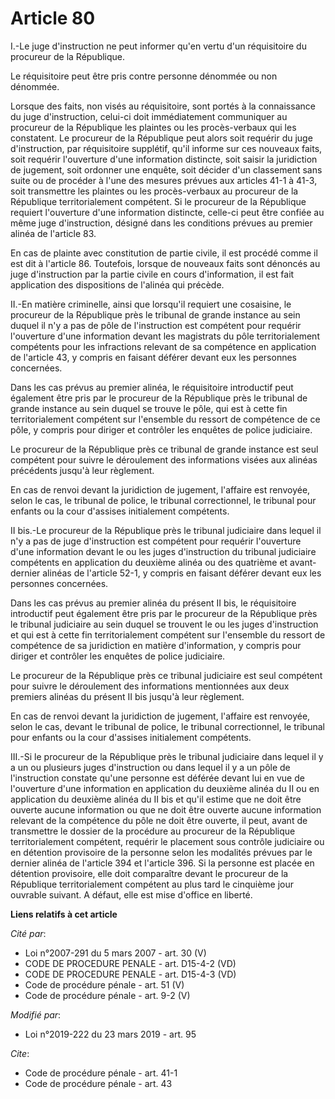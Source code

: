 # Article 80

I.-Le juge d'instruction ne peut informer qu'en vertu d'un réquisitoire du procureur de la République.

Le réquisitoire peut être pris contre personne dénommée ou non dénommée.

Lorsque des faits, non visés au réquisitoire, sont portés à la connaissance du juge d'instruction, celui-ci doit
immédiatement communiquer au procureur de la République les plaintes ou les procès-verbaux qui les constatent. Le procureur
de la République peut alors soit requérir du juge d'instruction, par réquisitoire supplétif, qu'il informe sur ces nouveaux
faits, soit requérir l'ouverture d'une information distincte, soit saisir la juridiction de jugement, soit ordonner une
enquête, soit décider d'un classement sans suite ou de procéder à l'une des mesures prévues aux articles 41-1 à 41-3, soit
transmettre les plaintes ou les procès-verbaux au procureur de la République territorialement compétent. Si le procureur de
la République requiert l'ouverture d'une information distincte, celle-ci peut être confiée au même juge d'instruction,
désigné dans les conditions prévues au premier alinéa de l'article 83.

En cas de plainte avec constitution de partie civile, il est procédé comme il est dit à l'article 86. Toutefois, lorsque de
nouveaux faits sont dénoncés au juge d'instruction par la partie civile en cours d'information, il est fait application des
dispositions de l'alinéa qui précède.

II.-En matière criminelle, ainsi que lorsqu'il requiert une cosaisine, le procureur de la République près le tribunal de
grande instance au sein duquel il n'y a pas de pôle de l'instruction est compétent pour requérir l'ouverture d'une
information devant les magistrats du pôle territorialement compétents pour les infractions relevant de sa compétence en
application de l'article 43, y compris en faisant déférer devant eux les personnes concernées.

Dans les cas prévus au premier alinéa, le réquisitoire introductif peut également être pris par le procureur de la République
près le tribunal de grande instance au sein duquel se trouve le pôle, qui est à cette fin territorialement compétent sur
l'ensemble du ressort de compétence de ce pôle, y compris pour diriger et contrôler les enquêtes de police judiciaire.

Le procureur de la République près ce tribunal de grande instance est seul compétent pour suivre le déroulement des
informations visées aux alinéas précédents jusqu'à leur règlement.

En cas de renvoi devant la juridiction de jugement, l'affaire est renvoyée, selon le cas, le tribunal de police, le tribunal
correctionnel, le tribunal pour enfants ou la cour d'assises initialement compétents.

II bis.-Le procureur de la République près le tribunal judiciaire dans lequel il n'y a pas de juge d'instruction est
compétent pour requérir l'ouverture d'une information devant le ou les juges d'instruction du tribunal judiciaire compétents
en application du deuxième alinéa ou des quatrième et avant-dernier alinéas de l'article 52-1, y compris en faisant déférer
devant eux les personnes concernées.

Dans les cas prévus au premier alinéa du présent II bis, le réquisitoire introductif peut également être pris par le
procureur de la République près le tribunal judiciaire au sein duquel se trouvent le ou les juges d'instruction et qui est à
cette fin territorialement compétent sur l'ensemble du ressort de compétence de sa juridiction en matière d'information, y
compris pour diriger et contrôler les enquêtes de police judiciaire.

Le procureur de la République près ce tribunal judiciaire est seul compétent pour suivre le déroulement des informations
mentionnées aux deux premiers alinéas du présent II bis jusqu'à leur règlement.

En cas de renvoi devant la juridiction de jugement, l'affaire est renvoyée, selon le cas, devant le tribunal de police, le
tribunal correctionnel, le tribunal pour enfants ou la cour d'assises initialement compétents.

III.-Si le procureur de la République près le tribunal judiciaire dans lequel il y a un ou plusieurs juges d'instruction ou
dans lequel il y a un pôle de l'instruction constate qu'une personne est déférée devant lui en vue de l'ouverture d'une
information en application du deuxième alinéa du II ou en application du deuxième alinéa du II bis et qu'il estime que ne
doit être ouverte aucune information ou que ne doit être ouverte aucune information relevant de la compétence du pôle ne doit
être ouverte, il peut, avant de transmettre le dossier de la procédure au procureur de la République territorialement
compétent, requérir le placement sous contrôle judiciaire ou en détention provisoire de la personne selon les modalités
prévues par le dernier alinéa de l'article 394 et l'article 396. Si la personne est placée en détention provisoire, elle doit
comparaître devant le procureur de la République territorialement compétent au plus tard le cinquième jour ouvrable suivant.
A défaut, elle est mise d'office en liberté.

**Liens relatifs à cet article**

_Cité par_:

  - Loi n°2007-291 du 5 mars 2007 - art. 30 (V)
  - CODE DE PROCEDURE PENALE - art. D15-4-2 (VD)
  - CODE DE PROCEDURE PENALE - art. D15-4-3 (VD)
  - Code de procédure pénale - art. 51 (V)
  - Code de procédure pénale - art. 9-2 (V)

_Modifié par_:

  - Loi n°2019-222 du 23 mars 2019 - art. 95

_Cite_:

  - Code de procédure pénale - art. 41-1
  - Code de procédure pénale - art. 43
